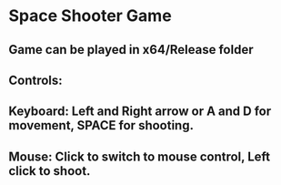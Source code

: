 # Space Shooter Game

## Game can be played in x64/Release folder

## Controls:
## Keyboard: Left and Right arrow or A and D  for movement, SPACE for shooting.
## Mouse: Click to switch to mouse control, Left click to shoot.